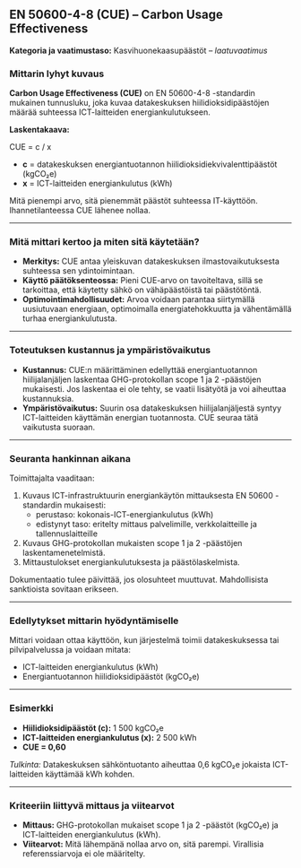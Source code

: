 ## EN 50600-4-8 (CUE) – Carbon Usage Effectiveness

**Kategoria ja vaatimustaso:** Kasvihuonekaasupäästöt – *laatuvaatimus*

### Mittarin lyhyt kuvaus
**Carbon Usage Effectiveness (CUE)** on EN 50600-4-8 -standardin mukainen tunnusluku, joka kuvaa datakeskuksen hiilidioksidipäästöjen määrää suhteessa ICT-laitteiden energiankulutukseen.

**Laskentakaava:**  

CUE = c / x

- **c** = datakeskuksen energiantuotannon hiilidioksidiekvivalenttipäästöt (kgCO₂e)  
- **x** = ICT-laitteiden energiankulutus (kWh)  

Mitä pienempi arvo, sitä pienemmät päästöt suhteessa IT-käyttöön. Ihannetilanteessa CUE lähenee nollaa.

---

### Mitä mittari kertoo ja miten sitä käytetään?
- **Merkitys:** CUE antaa yleiskuvan datakeskuksen ilmastovaikutuksesta suhteessa sen ydintoimintaan.  
- **Käyttö päätöksenteossa:** Pieni CUE-arvo on tavoiteltava, sillä se tarkoittaa, että käytetty sähkö on vähäpäästöistä tai päästötöntä.  
- **Optimointimahdollisuudet:** Arvoa voidaan parantaa siirtymällä uusiutuvaan energiaan, optimoimalla energiatehokkuutta ja vähentämällä turhaa energiankulutusta.

---

### Toteutuksen kustannus ja ympäristövaikutus
- **Kustannus:** CUE:n määrittäminen edellyttää energiantuotannon hiilijalanjäljen laskentaa GHG-protokollan scope 1 ja 2 -päästöjen mukaisesti. Jos laskentaa ei ole tehty, se vaatii lisätyötä ja voi aiheuttaa kustannuksia.  
- **Ympäristövaikutus:** Suurin osa datakeskuksen hiilijalanjäljestä syntyy ICT-laitteiden käyttämän energian tuotannosta. CUE seuraa tätä vaikutusta suoraan.

---

### Seuranta hankinnan aikana
Toimittajalta vaaditaan:
1. Kuvaus ICT-infrastruktuurin energiankäytön mittauksesta EN 50600 -standardin mukaisesti:
   - perustaso: kokonais-ICT-energiankulutus (kWh)  
   - edistynyt taso: eritelty mittaus palvelimille, verkkolaitteille ja tallennuslaitteille  
2. Kuvaus GHG-protokollan mukaisten scope 1 ja 2 -päästöjen laskentamenetelmistä.  
3. Mittaustulokset energiankulutuksesta ja päästölaskelmista.  

Dokumentaatio tulee päivittää, jos olosuhteet muuttuvat. Mahdollisista sanktioista sovitaan erikseen.

---

### Edellytykset mittarin hyödyntämiselle
Mittari voidaan ottaa käyttöön, kun järjestelmä toimii datakeskuksessa tai pilvipalvelussa ja voidaan mitata:
- ICT-laitteiden energiankulutus (kWh)  
- Energiantuotannon hiilidioksidipäästöt (kgCO₂e)

---

### Esimerkki
- **Hiilidioksidipäästöt (c):** 1 500 kgCO₂e  
- **ICT-laitteiden energiankulutus (x):** 2 500 kWh  
- **CUE = 0,60**

*Tulkinta:* Datakeskuksen sähköntuotanto aiheuttaa 0,6 kgCO₂e jokaista ICT-laitteiden käyttämää kWh kohden.

---

### Kriteeriin liittyvä mittaus ja viitearvot
- **Mittaus:** GHG-protokollan mukaiset scope 1 ja 2 -päästöt (kgCO₂e) ja ICT-laitteiden energiankulutus (kWh).  
- **Viitearvot:** Mitä lähempänä nollaa arvo on, sitä parempi. Virallisia referenssiarvoja ei ole määritelty.

